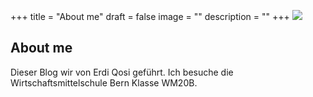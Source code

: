 +++
title = "About me"
draft = false
image = ""
description = ""
+++
![](/img/default-author.jpg)

## About me

Dieser Blog wir von Erdi Qosi geführt. Ich besuche die Wirtschaftsmittelschule Bern Klasse WM20B.